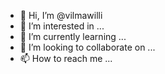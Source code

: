 - 👋 Hi, I’m @vilmawilli
- 👀 I’m interested in ...
- 🌱 I’m currently learning ...
- 💞️ I’m looking to collaborate on ...
- 📫 How to reach me ...

<!---
vilmawilli/vilmawilli is a ✨ special ✨ repository because its `README.md` (this file) appears on your GitHub profile.
You can click the Preview link to take a look at your changes.
--->
